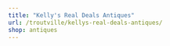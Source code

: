 ```yaml
---
title: "Kelly's Real Deals Antiques"
url: /troutville/kellys-real-deals-antiques/
shop: antiques
---
```

